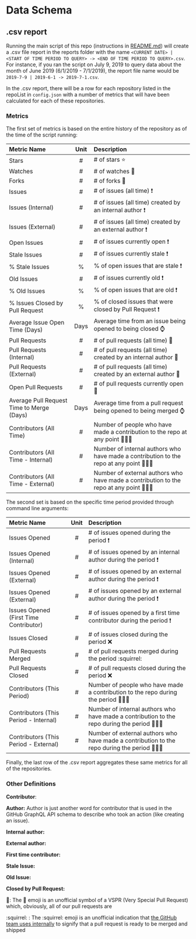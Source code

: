 # Data Schema

## .csv report

Running the main script of this repo (instructions in [README.md](https://github.com/GSA/code-gov-github-metrics/blob/master/README.md)) will create a .csv file report in the reports folder with the name `<CURRENT DATE> | <START OF TIME PERIOD TO QUERY> -> <END OF TIME PERIOD TO QUERY>.csv`. For instance, if you ran the script on July 9, 2019 to query data about the month of June 2019 (6/1/2019 - 7/1/2019), the report file name would be `2019-7-9 | 2019-6-1 -> 2019-7-1.csv`.

In the .csv report, there will be a row for each repository listed in the repoList in `config.json` with a number of metrics that will have been calculated for each of these repositories.

### Metrics

The first set of metrics is based on the entire history of the repository as of the time of the script running:

| Metric Name                                | Unit   | Description                         |
| :----------------------------------------- |:------:| :---------------------------------- |
| Stars                                      | #      | # of stars ⭐ |
| Watches                                    | #      | # of watches 👀 |
| Forks                                      | #      | # of forks 🍴 |
| Issues                                     | #      | # of issues (all time) ❗ |
| Issues (Internal)                          | #      | # of issues (all time) created by an internal author ❗ |
| Issues (External)                          | #      | # of issues (all time) created by an external author ❗ |
| Open Issues                                | #      | # of issues currently open ❗ |
| Stale Issues                               | #      | # of issues currently stale ❗ |
| % Stale Issues                             | %      | % of open issues that are stale ❗ |
| Old Issues                                 | #      | # of issues currently old ❗ |
| % Old Issues                               | %      | % of open issues that are old ❗ |
| % Issues Closed by Pull Request            | %      | % of closed issues that were closed by Pull Request ❗ |
| Average Issue Open Time (Days)             | Days   | Average time from an issue being opened to being closed ⌚ |
| Pull Requests                              | #      | # of pull requests (all time) 🛵 |
| Pull Requests (Internal)                   | #      | # of pull requests (all time) created by an internal author 🛵 |
| Pull Requests (External)                   | #      | # of pull requests (all time) created by an external author 🛵 |
| Open Pull Requests                         | #      | # of pull requests currently open 🛵 |
| Average Pull Request Time to Merge (Days)  | Days   | Average time from a pull request being opened to being merged ⌚ |
| Contributors (All Time)                    | #      | Number of people who have made a contribution to the repo at any point 👩🏽‍💻 |
| Contributors (All Time - Internal)         | #      | Number of internal authors who have made a contribution to the repo at any point 👩🏽‍💻 |
| Contributors (All Time - External)         | #      | Number of external authors who have made a contribution to the repo at any point 👩🏽‍💻 |



The second set is based on the specific time period provided through command line arguments:

| Metric Name                                | Unit   | Description                         |
| :----------------------------------------- |:------:| :-----------------------------------|
| Issues Opened                              | #      | # of issues opened during the period ❗ |
| Issues Opened (Internal)                   | #      | # of issues opened by an internal author during the period ❗ |
| Issues Opened (External)                   | #      | # of issues opened by an external author during the period ❗ |
| Issues Opened (External)                   | #      | # of issues opened by an external author during the period ❗ |
| Issues Opened (First Time Contributor)     | #      | # of issues opened by a first time contributor during the period ❗ |
| Issues Closed                              | #      | # of issues closed during the period ❌ |
| Pull Requests Merged                       | #      | # of pull requests merged during the period :squirrel: |
| Pull Requests Closed                       | #      | # of pull requests closed during the period ❌ |
| Contributors (This Period)                 | #      | Number of people who have made a contribution to the repo during the period 👩🏽‍💻 |
| Contributors (This Period - Internal)      | #      | Number of internal authors who have made a contribution to the repo during the period 👩🏽‍💻 |
| Contributors (This Period - External)      | #      | Number of external authors who have made a contribution to the repo during the period 👩🏽‍💻 |


Finally, the last row of the .csv report aggregates these same metrics for all of the repositories.

### Other Definitions

**Contributor**:

**Author:** Author is just another word for contributor that is used in the GitHub GraphQL API schema to describe who took an action (like creating an issue).

**Internal author:**

**External author:**

**First time contributor:**

**Stale Issue:**

**Old Issue:**

**Closed by Pull Request:**

🛵: The 🛵 emoji is an unofficial symbol of a VSPR (Very Special Pull Request) which, obviously, all of our pull requests are

:squirrel: : The :squirrel: emoji is an unofficial indication that [the GitHub team uses internally](https://www.quora.com/On-GitHub-what-is-the-significance-of-the-Ship-It-squirrel) to signify that a pull request is ready to be merged and shipped


